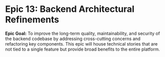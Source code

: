 # Epic 13: Backend Architectural Refinements

**Epic Goal:** To improve the long-term quality, maintainability, and security of the backend codebase by addressing cross-cutting concerns and refactoring key components. This epic will house technical stories that are not tied to a single feature but provide broad benefits to the entire platform.
